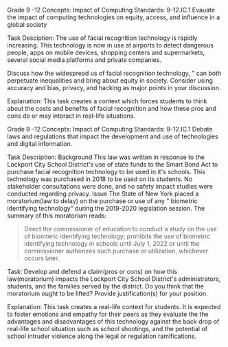 Grade 9 -12
Concepts: Impact of Computing
Standards: 9-12.IC.1
Evauate the impact of computing technologies on equity, access, and influence in a global society

Task Desciption:
The use of facial recognition technology is rapidly increasing. This technology is now in use at 
airports to detect dangerous people, apps on mobile devices, shopping centers and supermarkets,
several social media platforms and private companies.

Discuss how the widespread us of facial recognition technology, " can both perpetuate inequalities
and bring about equity in society. Consider using accuracy and bias, privacy, and hacking as major 
points in your discussion.

Explanation:
This task creates a context which forces students to think about the costs and benefits of facial 
recognition and how these pros and cons do or may interact in real-life situations.




Grade 9 -12
Concepts: Impact of Computing
Standards: 9-12.IC.1
Debate laws and regulations that impact the development and use of technologies and digital information.

Task Description:
Background
This law was written in response to the Lockport City School District's use of state funds to the Smart Bond Act
to purchase facial recognition technology to be used in it's schools. This technology was purchased in 2018 to be 
used on its students. No stakeholder consultations were done, and no safety impact studies were conducted regarding privacy.
Issue
The State of New York placed a moratorium(law to delay) on the purchase or use of any " biometric identifying technology" during 
the 2019-2020 legislation session. The summary of this moratorium reads:
> Direct the commissioner of education to conduct a study on the use of biomteric identifying technology; prohibits the use of 
> biometric identifying technology in schools until July 1, 2022 or until the commissioner authorizes such purchase or utilization,
> whichever occurs later.

Task:
Develop and defend a claim(pros or cons) on how this law(moratorium) impacts the Lockport City School District's administrators, students,
and the families served by the district. Do you think that the moratorium ought to be lifted? Provide justification(s) for your position.

Explanation:
This task creates a real-life context for students. It is expected to foster emotions and empathy for their peers as they evaluate the the 
advantages and disadvantages of this technology against the back drop of real-life school situation such as school shootings, and the potential
of school intruder violence along the legal or regulation ramifications.
